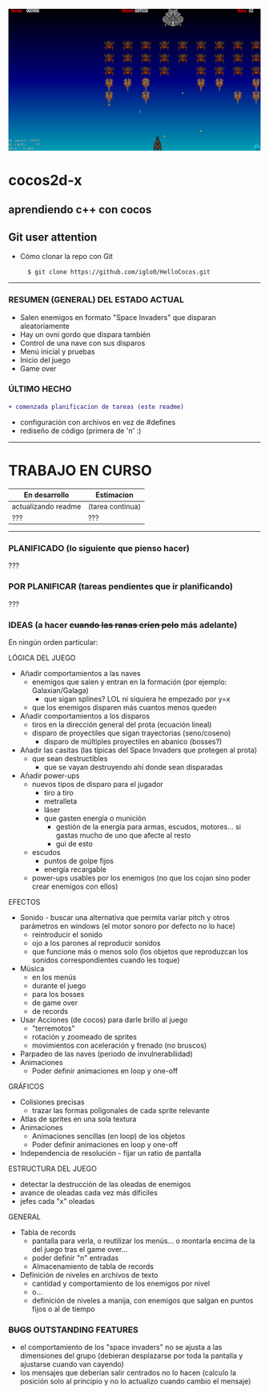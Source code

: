 ![nice screenshot!](/Resources/HelloCocos.jpg)
<!--img src="http://www.cocos2d-x.org/attachments/801/cocos2dx_portrait.png" width=100-->

<!-- colores
```diff
+ esto sale en verde
-  y esto en rojo
```

tabla col | col
-- | --
fila | fila
-->

# cocos2d-x
## aprendiendo c++ con cocos

Git user attention
-------------------

* Cómo clonar la repo con Git

        $ git clone https://github.com/iglo0/HelloCocos.git

---

### RESUMEN (GENERAL) DEL ESTADO ACTUAL

- Salen enemigos en formato "Space Invaders" que disparan aleatoriamente
- Hay un ovni gordo que dispara también
- Control de una nave con sus disparos
- Menú inicial y pruebas
- Inicio del juego
- Game over

### ÚLTIMO HECHO

```diff
+ comenzada planificacion de tareas (este readme)
```
- configuración con archivos en vez de #defines
- rediseño de código (primera de 'n' :)

----
# TRABAJO EN CURSO
En desarrollo | Estimacion
-- | --
actualizando readme | (tarea continua)
??? | ???
---

### PLANIFICADO (lo siguiente que pienso hacer)
???

### POR PLANIFICAR (tareas pendientes que ir planificando)
???

### IDEAS (a hacer ~~cuando las ranas críen pelo~~ más adelante)

En ningún orden particular:

LÓGICA DEL JUEGO
- Añadir comportamientos a las naves
	- enemigos que salen y entran en la formación (por ejemplo: Galaxian/Galaga)
		- que sigan splines? LOL ni siquiera he empezado por y=x
	- que los enemigos disparen más cuantos menos queden
- Añadir comportamientos a los disparos
	- tiros en la dirección general del prota (ecuación lineal)
	- disparo de proyectiles que sigan trayectorias (seno/coseno)
        - disparo de múltiples proyectiles en abanico (bosses?)
- Añadir las casitas (las típicas del Space Invaders que protegen al prota)
	- que sean destructibles
		- que se vayan destruyendo ahí donde sean disparadas
- Añadir power-ups
	- nuevos tipos de disparo para el jugador
		- tiro a tiro
		- metralleta
		- láser
		- que gasten energía o munición
			- gestión de la energía para armas, escudos, motores... si gastas mucho de uno que afecte al resto
			- gui de esto
	- escudos
		- puntos de golpe fijos
		- energía recargable
	- power-ups usables por los enemigos (no que los cojan sino poder crear enemigos con ellos)

EFECTOS
- Sonido
        - buscar una alternativa que permita variar pitch y otros parámetros en windows (el motor sonoro por defecto no lo hace)
	- reintroducir el sonido
	- ojo a los parones al reproducir sonidos
	- que funcione más o menos solo (los objetos que reproduzcan los sonidos correspondientes cuando les toque)
- Música
	- en los menús
	- durante el juego
	- para los bosses
	- de game over
	- de records
- Usar Acciones (de cocos) para darle brillo al juego
	- "terremotos"
	- rotación y zoomeado de sprites
	- movimientos con aceleración y frenado (no bruscos)
- Parpadeo de las naves (periodo de invulnerabilidad)
- Animaciones
	- Poder definir animaciones en loop y one-off

GRÁFICOS
- Colisiones precisas
	- trazar las formas poligonales de cada sprite relevante
- Atlas de sprites en una sola textura
- Animaciones
	- Animaciones sencillas (en loop) de los objetos
	- Poder definir animaciones en loop y one-off
- Independencia de resolución
        - fijar un ratio de pantalla

ESTRUCTURA DEL JUEGO
- detectar la destrucción de las oleadas de enemigos
- avance de oleadas cada vez más dificiles
- jefes cada "x" oleadas

GENERAL
- Tabla de records
	- pantalla para verla, o reutilizar los menús... o montarla encima de la del juego tras el game over...
	- poder definir "n" entradas
	- Almacenamiento de tabla de records
- Definición de niveles en archivos de texto
	- cantidad y comportamiento de los enemigos por nivel
	- o...
	- definición de niveles a manija, con enemigos que salgan en puntos fijos o al de tiempo
	

### ~~BUGS~~ OUTSTANDING FEATURES

- el comportamiento de los "space invaders" no se ajusta a las dimensiones del grupo (debieran desplazarse por toda la pantalla y ajustarse cuando van cayendo)
- los mensajes que deberían salir centrados no lo hacen (calculo la posición solo al principio y no lo actualizo cuando cambio el mensaje)

